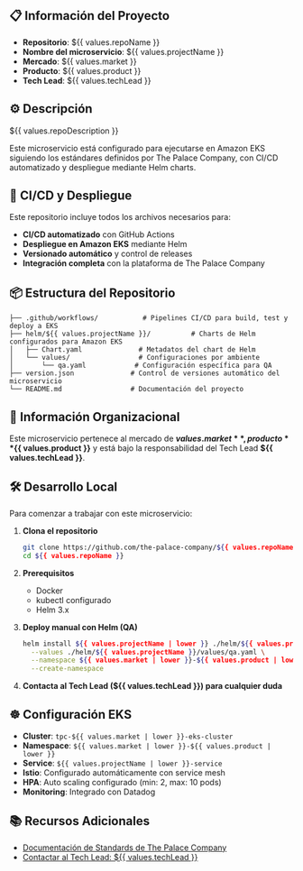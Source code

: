 ## 📋 Información del Proyecto

- **Repositorio**: ${{ values.repoName }}
- **Nombre del microservicio**: ${{ values.projectName }}
- **Mercado**: ${{ values.market }}
- **Producto**: ${{ values.product }}
- **Tech Lead**: ${{ values.techLead }}

## ⚙️ Descripción

${{ values.repoDescription }}

Este microservicio está configurado para ejecutarse en Amazon EKS siguiendo los estándares definidos por The Palace Company, con CI/CD automatizado y despliegue mediante Helm charts.

## 🚀 CI/CD y Despliegue

Este repositorio incluye todos los archivos necesarios para:

- **CI/CD automatizado** con GitHub Actions
- **Despliegue en Amazon EKS** mediante Helm
- **Versionado automático** y control de releases
- **Integración completa** con la plataforma de The Palace Company

## 📦 Estructura del Repositorio

```
├── .github/workflows/           # Pipelines CI/CD para build, test y deploy a EKS
├── helm/${{ values.projectName }}/          # Charts de Helm configurados para Amazon EKS
│   ├── Chart.yaml              # Metadatos del chart de Helm
│   └── values/                 # Configuraciones por ambiente
│       └── qa.yaml            # Configuración específica para QA
├── version.json              # Control de versiones automático del microservicio
└── README.md                 # Documentación del proyecto
```

## 🏢 Información Organizacional

Este microservicio pertenece al mercado de **${{ values.market }}**, producto **${{ values.product }}** y está bajo la responsabilidad del Tech Lead **${{ values.techLead }}**.

## 🛠️ Desarrollo Local

Para comenzar a trabajar con este microservicio:

1. **Clona el repositorio**

   ```bash
   git clone https://github.com/the-palace-company/${{ values.repoName }}.git
   cd ${{ values.repoName }}
   ```

2. **Prerequisitos**

   - Docker
   - kubectl configurado
   - Helm 3.x

3. **Deploy manual con Helm (QA)**

   ```bash
   helm install ${{ values.projectName | lower }} ./helm/${{ values.projectName }}/ \
     --values ./helm/${{ values.projectName }}/values/qa.yaml \
     --namespace ${{ values.market | lower }}-${{ values.product | lower }} \
     --create-namespace
   ```

4. **Contacta al Tech Lead (${{ values.techLead }}) para cualquier duda**

## ☸️ Configuración EKS

- **Cluster**: `tpc-${{ values.market | lower }}-eks-cluster`
- **Namespace**: `${{ values.market | lower }}-${{ values.product | lower }}`
- **Service**: `${{ values.projectName | lower }}-service`
- **Istio**: Configurado automáticamente con service mesh
- **HPA**: Auto scaling configurado (min: 2, max: 10 pods)
- **Monitoring**: Integrado con Datadog

## 📚 Recursos Adicionales

- [Documentación de Standards de The Palace Company](https://backstage.thepalace.company)
- [Contactar al Tech Lead: ${{ values.techLead }}](#)
